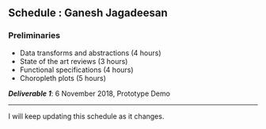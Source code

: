 ## Schedule : Ganesh Jagadeesan

### Preliminaries  
* Data transforms and abstractions (4 hours)
* State of the art reviews (3 hours)
* Functional specifications (4 hours)
* Choropleth plots (5 hours)

**_Deliverable 1_**: 6 November 2018, Prototype Demo   

---

I will keep updating this schedule as it changes.  
